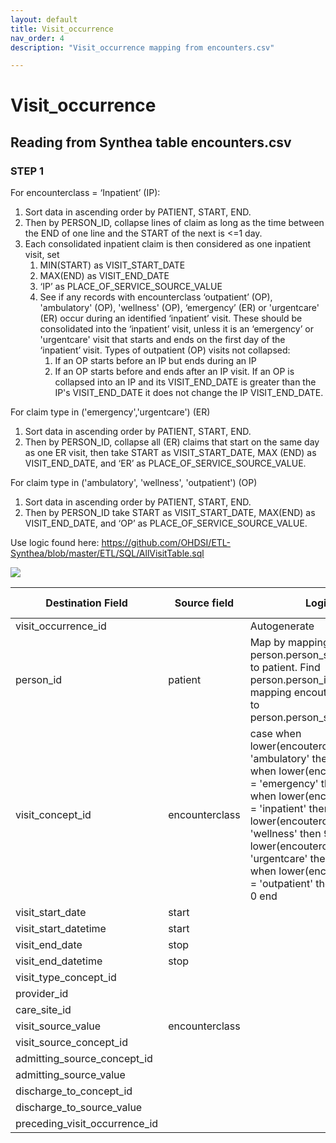 ```yaml
---
layout: default
title: Visit_occurrence
nav_order: 4
description: "Visit_occurrence mapping from encounters.csv"

---
```


# Visit_occurrence

## Reading from Synthea table encounters.csv

### STEP 1 
For encounterclass = ‘Inpatient’ (IP):
1. Sort data in ascending order by PATIENT, START, END.
2. Then by PERSON_ID, collapse lines of claim as long as the time between the END of one line and the START of the next is <=1 day.
3. Each consolidated inpatient claim is then considered as one inpatient visit, set 
    1. MIN(START) as VISIT_START_DATE
    2. MAX(END) as VISIT_END_DATE
    3. ‘IP’ as PLACE_OF_SERVICE_SOURCE_VALUE
    4. See if any records with encounterclass ‘outpatient’ (OP), 'ambulatory' (OP), 'wellness' (OP), ‘emergency’ (ER) or 'urgentcare' (ER) occur during an identified ‘inpatient’ visit. These should be consolidated into the ‘inpatient’ visit, unless it is an ‘emergency’ or 'urgentcare' visit that starts and ends on the first day of the ‘inpatient’ visit.  Types of outpatient (OP) visits not collapsed: 
        1. If an OP starts before an IP but ends during an IP
        2. If an OP starts before and ends after an IP visit.  If an OP is collapsed into an IP and its VISIT_END_DATE is greater than the IP's VISIT_END_DATE it does not change the IP VISIT_END_DATE.

For claim type in ('emergency','urgentcare') (ER)
1. Sort data in ascending order by PATIENT, START, END.
2. Then by PERSON_ID, collapse all (ER) claims that start on the same day as one ER visit, then take START as VISIT_START_DATE, MAX (END) as VISIT_END_DATE, and ‘ER’ as PLACE_OF_SERVICE_SOURCE_VALUE.

For claim type in ('ambulatory', 'wellness', 'outpatient') (OP)
1. Sort data in ascending order by PATIENT, START, END.
2. Then by PERSON_ID take START as VISIT_START_DATE, MAX(END) as VISIT_END_DATE, and ‘OP’ as PLACE_OF_SERVICE_SOURCE_VALUE.

Use logic found here:
https://github.com/OHDSI/ETL-Synthea/blob/master/ETL/SQL/AllVisitTable.sql

![](syntheaETL_files/image13.png)

| Destination Field | Source field | Logic | Comment field |
| --- | --- | --- | --- |
| visit_occurrence_id |  |Autogenerate  |  |
| person_id | patient | Map by mapping person.person_source_value to patient.  Find person.person_id by mapping encouters.patient to person.person_source_value. |  |
| visit_concept_id | encounterclass | case   when lower(encouterclass) = 'ambulatory' then 9202  when lower(encouterclass) = 'emergency' then 9203  when lower(encouterclass) = 'inpatient'     then 9201  when lower(encouterclass) = 'wellness'     then 9202  when lower(encouterclass) = 'urgentcare'  then 9203   when lower(encouterclass) = 'outpatient'   then 9202  else 0  end |  |
| visit_start_date | start |  |  |
| visit_start_datetime | start |  |  |
| visit_end_date | stop |  |  |
| visit_end_datetime | stop |  |  |
| visit_type_concept_id |  |  |  |
| provider_id |  |  |  |
| care_site_id |  |  |  |
| visit_source_value | encounterclass |  |  |
| visit_source_concept_id |  |  |  |
| admitting_source_concept_id |  |  |  |
| admitting_source_value |  |  |  |
| discharge_to_concept_id |  |  |  |
| discharge_to_source_value |  |  |  |
| preceding_visit_occurrence_id |  |  |  |

